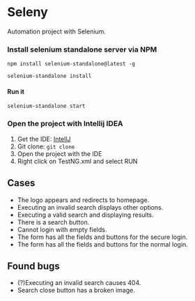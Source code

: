 # Seleny

Automation project with Selenium.

### Install selenium standalone server via NPM

```
npm install selenium-standalone@latest -g

selenium-standalone install
```

#### Run it
```
selenium-standalone start
```

### Open the project with Intellij IDEA

1. Get the IDE: [IntellJ](https://www.jetbrains.com/de-de/idea/)
2. Git clone: ``` git clone ```
3. Open the project with the IDE
4. Right click on TestNG.xml and select RUN

## Cases

- The logo appears and redirects to homepage.
- Executing an invalid search displays other options.
- Executing a valid search and displaying results.
- There is a search button.
- Cannot login with empty fields.
- The form has all the fields and buttons for the secure login.
- The form has all the fields and buttons for the normal login.

## Found bugs

- (?)Executing an invalid search causes 404.
- Search close button has a broken image.
